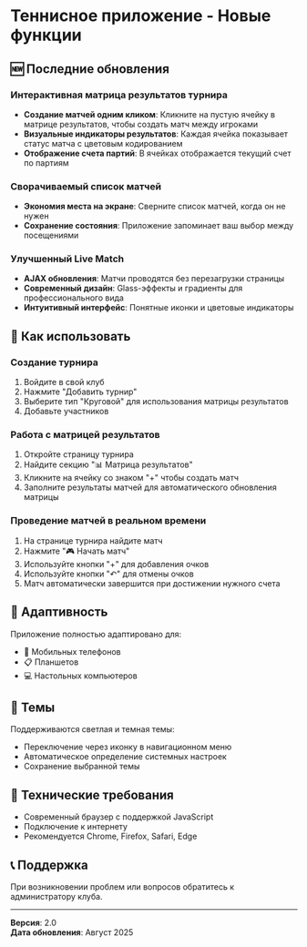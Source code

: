 # Теннисное приложение - Новые функции

## 🆕 Последние обновления

### Интерактивная матрица результатов турнира
- **Создание матчей одним кликом**: Кликните на пустую ячейку в матрице результатов, чтобы создать матч между игроками
- **Визуальные индикаторы результатов**: Каждая ячейка показывает статус матча с цветовым кодированием
- **Отображение счета партий**: В ячейках отображается текущий счет по партиям

### Сворачиваемый список матчей
- **Экономия места на экране**: Сверните список матчей, когда он не нужен
- **Сохранение состояния**: Приложение запоминает ваш выбор между посещениями

### Улучшенный Live Match
- **AJAX обновления**: Матчи проводятся без перезагрузки страницы
- **Современный дизайн**: Glass-эффекты и градиенты для профессионального вида
- **Интуитивный интерфейс**: Понятные иконки и цветовые индикаторы

## 🚀 Как использовать

### Создание турнира
1. Войдите в свой клуб
2. Нажмите "Добавить турнир"
3. Выберите тип "Круговой" для использования матрицы результатов
4. Добавьте участников

### Работа с матрицей результатов
1. Откройте страницу турнира
2. Найдите секцию "📊 Матрица результатов"
3. Кликните на ячейку со знаком "+" чтобы создать матч
4. Заполните результаты матчей для автоматического обновления матрицы

### Проведение матчей в реальном времени
1. На странице турнира найдите матч
2. Нажмите "🎮 Начать матч"
3. Используйте кнопки "+" для добавления очков
4. Используйте кнопки "↶" для отмены очков
5. Матч автоматически завершится при достижении нужного счета

## 📱 Адаптивность

Приложение полностью адаптировано для:
- 📱 Мобильных телефонов
- 📋 Планшетов
- 💻 Настольных компьютеров

## 🎨 Темы

Поддерживаются светлая и темная темы:
- Переключение через иконку в навигационном меню
- Автоматическое определение системных настроек
- Сохранение выбранной темы

## 🔧 Технические требования

- Современный браузер с поддержкой JavaScript
- Подключение к интернету
- Рекомендуется Chrome, Firefox, Safari, Edge

## 📞 Поддержка

При возникновении проблем или вопросов обратитесь к администратору клуба.

---

**Версия**: 2.0  
**Дата обновления**: Август 2025
